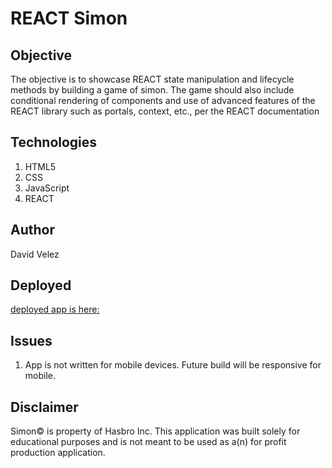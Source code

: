 # REACT Simon


## Objective

The objective is to showcase REACT state manipulation and lifecycle methods by building
a game of simon. The game should also include conditional rendering of components and use of
advanced features of the REACT library such as portals, context, etc., per the REACT documentation

## Technologies

1. HTML5
2. CSS
3. JavaScript
4. REACT


## Author

David Velez

## Deployed

[deployed app is here:](https://hungry-feynman-7e3a89.netlify.app/) 

## Issues

1. App is not written for mobile devices. Future build will be responsive for mobile.

## Disclaimer

Simon© is property of Hasbro Inc. This application was built solely for educational
purposes and is not meant to be used as a(n) for profit production application.
